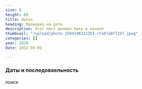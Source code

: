 ```yaml
---
size: 6
height: 80
title: dates
heading: Проверка на даты
description: Этот пост должен быть в начале
thumbnail: "/upload/photo-1504198322253-cfa87a0ff25f.jpeg"
categories: []
year: 2020
date: 2032-03-01

---
```

### Даты и последоваельность

###### поиск